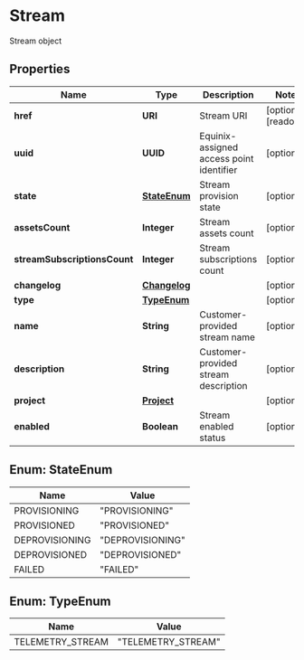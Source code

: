 

# Stream

Stream object

## Properties

| Name | Type | Description | Notes |
|------------ | ------------- | ------------- | -------------|
|**href** | **URI** | Stream URI |  [optional] [readonly] |
|**uuid** | **UUID** | Equinix-assigned access point identifier |  [optional] |
|**state** | [**StateEnum**](#StateEnum) | Stream provision state |  [optional] |
|**assetsCount** | **Integer** | Stream assets count |  [optional] |
|**streamSubscriptionsCount** | **Integer** | Stream subscriptions count |  [optional] |
|**changelog** | [**Changelog**](Changelog.md) |  |  [optional] |
|**type** | [**TypeEnum**](#TypeEnum) |  |  [optional] |
|**name** | **String** | Customer-provided stream name |  [optional] |
|**description** | **String** | Customer-provided stream description |  [optional] |
|**project** | [**Project**](Project.md) |  |  [optional] |
|**enabled** | **Boolean** | Stream enabled status |  [optional] |



## Enum: StateEnum

| Name | Value |
|---- | -----|
| PROVISIONING | &quot;PROVISIONING&quot; |
| PROVISIONED | &quot;PROVISIONED&quot; |
| DEPROVISIONING | &quot;DEPROVISIONING&quot; |
| DEPROVISIONED | &quot;DEPROVISIONED&quot; |
| FAILED | &quot;FAILED&quot; |



## Enum: TypeEnum

| Name | Value |
|---- | -----|
| TELEMETRY_STREAM | &quot;TELEMETRY_STREAM&quot; |



